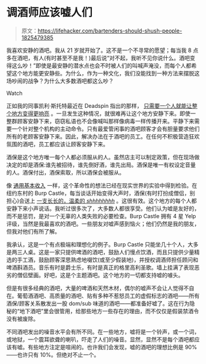 # 调酒师应该嘘人们

> 原文：<https://lifehacker.com/bartenders-should-shush-people-1825479385>

我喜欢安静的酒吧。我从 21 岁就开始了。这不是一个不寻常的愿望；每当我 8 点多在酒吧，有人(有时甚至不是我！)最后说“对不起，我听不见你说什么。酒吧变得这么吵！”即使是最安静的潜水点也会不时被人们的叫喊声淹没，而每个人都希望这个地方能更安静些。为什么，作为一种文化，我们没能找到一种方法来摆脱这场吵闹的战争？为什么大多数酒吧都这么吵？

Watch

正如我的同事凯利·斯托特最近在 Deadspin 指出的那样， [只需要一个人就能让整个地方变得更响亮](https://adequateman.deadspin.com/it-only-takes-one-person-to-raise-the-volume-in-a-resta-1824024217) 。一旦发生这种情况，就很难再让这个地方安静下来。即使一整群顾客安静下来，窃窃私语也不会像喊叫那样像病毒一样传播开来。平静下来需要一个针对整个机构的主动命令。只有最爱管闲事的酒吧顾客才会有胆量要求他们所有的老顾客安静下来。因此，解决办法在于酒吧的员工。在任何不积极营造狂欢氛围的酒吧，员工都应该让顾客安静下来。

酒保是这个地方唯一每个人都必须服从的人。虽然店主可以制定政策，但在现场做决定的却是酒保:谁先被招待，谁先倒好酒，谁先出局。酒保是唯一有权设定音量的人。酒保付出，酒保索取，所以酒保会被服从。

像 [通用基本收入](https://lifehacker.com/what-you-need-to-know-about-universal-basic-income-1825172737) 一样，这个革命性的想法已经在现实世界的实验中得到检验。在纽约东村的 Burp Castle，每当谈话开始变得大声时，酒保(有时打扮成僧侣，别担心)会送上 [一支长长的，温柔的 *shhhhhhhh*](https://www.newyorker.com/magazine/2014/01/06/burp-castle) 。这很有效。这个地方的每个人都安静下来小声说话。我听过很多次了，大多数人都很享受。他们认为嘘是友好的，而不是惩罚，是对一个无辜的人类失败的必要检查。Burp Castle 拥有 4 星 Yelp 评级，当然是我最喜欢的酒吧。一些朋友对嘘声感到恼火；他们仍然是我的朋友，但我对他们有所了解。

我承认，这是一个有点极端和理想化的例子。Burp Castle 只能坐几十个人，大多是两三人桌。这是一家只提供啤酒的酒吧，鼓励人们慢点饮酒，而且只提供少量精选的手工酒，鼓励顾客深思熟虑地啜饮(或至少假装地)，并授权调酒师担任顾问和啤酒斟酒员。音乐有时是爵士乐，有时是真正的格里高利圣歌。墙上挂满了表现恶劣的僧侣壁画。好吧，这是个主题酒吧。这个地方的一切都支持嘘的噱头。

但是有很多经典的酒吧，大量的啤酒和天然木材，偶尔的嘘声不会让人觉得不自在。葡萄酒酒吧、高质量的酒吧、贴有多种不惹怒员工的虚假标志的酒吧——所有酒保/顾客关系散发出一股 dom/sub 味道的酒吧——都准备好嘘了。这在行为隐秘的“地下酒吧”里会很管用，给那些地方一些存在的理由，而不仅仅是假装禁酒令没有被废除。

不同酒吧发出的噪音水平会有所不同。在一些地方，嘘将是一个铃声，或一个词，或地狱，一个震耳欲聋的喇叭，吓走了人们的噪音。显然，显然不是每个酒吧都应该有嘘。有些地方注定是喧闹的。也许我们会发现，嘘的酒吧的理想比例是 90%——也许只有 10%。但绝对不止一个。